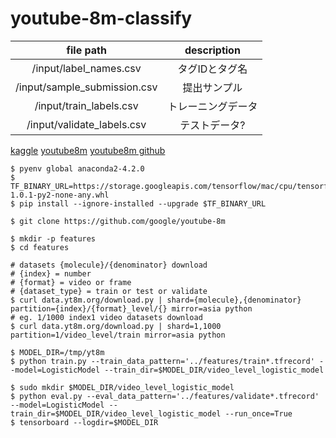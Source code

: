 # youtube-8m-classify

|file path|description|
|:-:|:-:|
|/input/label_names.csv|タグIDとタグ名|
|/input/sample_submission.csv|提出サンプル|
|/input/train_labels.csv|トレーニングデータ|
|/input/validate_labels.csv|テストデータ?|


[kaggle](https://www.kaggle.com/c/youtube8m)
[youtube8m](https://research.google.com/youtube8m/)
[youtube8m github](https://github.com/google/youtube-8m)


```
$ pyenv global anaconda2-4.2.0
$ TF_BINARY_URL=https://storage.googleapis.com/tensorflow/mac/cpu/tensorflow-1.0.1-py2-none-any.whl
$ pip install --ignore-installed --upgrade $TF_BINARY_URL

$ git clone https://github.com/google/youtube-8m

$ mkdir -p features
$ cd features

# datasets {molecule}/{denominator} download
# {index} = number
# {format} = video or frame
# {dataset_type} = train or test or validate
$ curl data.yt8m.org/download.py | shard={molecule},{denominator} partition={index}/{format}_level/{} mirror=asia python
# eg. 1/1000 index1 video datasets download
$ curl data.yt8m.org/download.py | shard=1,1000 partition=1/video_level/train mirror=asia python

$ MODEL_DIR=/tmp/yt8m
$ python train.py --train_data_pattern='../features/train*.tfrecord' --model=LogisticModel --train_dir=$MODEL_DIR/video_level_logistic_model

$ sudo mkdir $MODEL_DIR/video_level_logistic_model
$ python eval.py --eval_data_pattern='../features/validate*.tfrecord' --model=LogisticModel --train_dir=$MODEL_DIR/video_level_logistic_model --run_once=True
$ tensorboard --logdir=$MODEL_DIR
```

